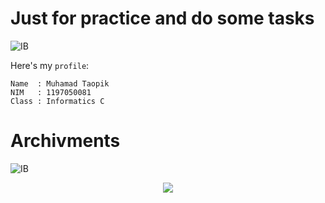 # Just for practice and do some tasks
![IB](https://img.shields.io/badge/Practice%20And%20Task-Itelegensia%20Buatan-blue)

 Here's my `profile`:
 
 ```
 Name  : Muhamad Taopik
 NIM   : 1197050081
 Class : Informatics C
 ```
 
# Archivments
![IB](https://img.shields.io/badge/Archivments-Itelegensia%20Buatan-orange)

<p align="center">
  <img alig src="https://github-profile-trophy.vercel.app/?username=Mr94t3z&theme=nord&column=6&rank=SSS,SS,S,AAA,AA,A,B,C" />
</p>

